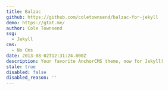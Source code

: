 ```yaml
---
title: Balzac
github: https://github.com/coletownsend/balzac-for-jekyll
demo: https://gtat.me/
author: Cole Townsend
ssg:
  - Jekyll
cms:
  - No Cms
date: 2013-08-02T12:31:24.000Z
description: Your favorite AnchorCMS theme, now for Jekyll!
stale: true
disabled: false
disabled_reason: ''
---
```


